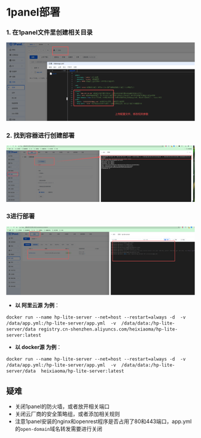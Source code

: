 #  1panel部署



### 1. 在1panel文件里创建相关目录
<img src="../../tech/1panel/img.png" />

### 2. 找到容器进行创建部署
<img src="../../tech/1panel/img_1.png" />

### 3进行部署
<img src="../../tech/1panel/img_2.png" />


* **以 阿里云源 为例**：

```
docker run --name hp-lite-server --net=host --restart=always -d  -v /data/app.yml:/hp-lite-server/app.yml  -v  /data/data:/hp-lite-server/data registry.cn-shenzhen.aliyuncs.com/heixiaoma/hp-lite-server:latest
```

* **以 docker源 为例**：

```
docker run --name hp-lite-server --net=host --restart=always -d  -v /data/app.yml:/hp-lite-server/app.yml  -v  /data/data:/hp-lite-server/data  heixiaoma/hp-lite-server:latest
```


## 疑难
- 关闭1panel的防火墙，或者放开相关端口
- 关闭云厂商的安全策略组，或者添加相关规则
- 注意1panel安装的nginx和openrest程序是否占用了80和443端口，app.yml的`open-domain`域名转发需要进行关闭